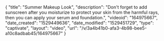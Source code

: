 {
    "title": "Summer Makeup Look",
    "description": "Don't forget to add sunscreen after you moisturize to protect your skin from the harmful rays, then you can apply your serum and foundation.",
    "videoid": "164975667",
    "date_created": "1529449636",
    "date_modified": "1529451729",
    "type": "captivate",
    "layout": "video",
    "url": "\/v\/3a4b41b0-afa3-4b98-bee5-a10c8adbab45\/164975667"
}